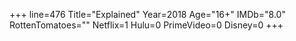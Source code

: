 +++
line=476
Title="Explained"
Year=2018
Age="16+"
IMDb="8.0"
RottenTomatoes=""
Netflix=1
Hulu=0
PrimeVideo=0
Disney=0
+++

